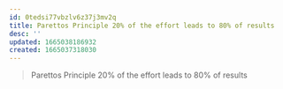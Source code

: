 ```yaml
---
id: 0tedsi77vbzlv6z37j3mv2q
title: Parettos Principle 20% of the effort leads to 80% of results
desc: ''
updated: 1665038186932
created: 1665037318030
---
```


> Parettos Principle 20% of the effort leads to 80% of results
